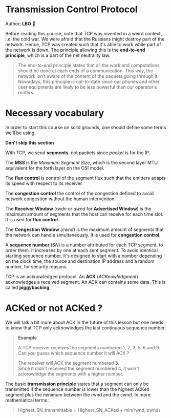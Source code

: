# Transmission Control Protocol

Author: **LBO** 🥖

Before reading this course, note that TCP was invented in a weird context, i.e. the cold war.
We were afraid that the Russians might destroy part of the network.
Hence, TCP was created such that it's able to work while part of the network is down.
The principle allowing this is the __end-to-end principle__, which is a part of the net neutrality law.

> The end-to-end principle states that all the work and computations should be done at each ends of a communication.
> This way, the network isn't aware of the content of the paquets going through it.
> Nowadays, this principle is out-to-date since our phones and other user equipments are likely to be less powerful than our operator's routers.

# Necessary vocabulary

In order to start this course on solid grounds, one should define some terms we'll be using.

__Don't skip this section__

With TCP, we send __segments__, not ~~packets~~ since _packet_ is for the IP.

The __MSS__ is the _Maximum Segment Size_, which is the second layer MTU equivalent for the forth layer on the OSI model.

The __flux control__ is control of the segment flux such that the emitters adapts its speed with respect to its receiver.

The __congestion control__ the control of the congestion defined to avoid network congestion without the human intervention.

The __Receiver Window__ (_rwdn_ or _awnd_ for __Advertised Window__) is the maximum amount of segments that the host can receive for each time slot.
It is used for __flux control__.

The __Congestion Window__ (_cwnd_) is the maximum amount of segments that the network can handle simultaneously.
It is used for __congestion control__.

A __sequence number__ (_SN_) is a number attributed for each TCP segment, to order them.
It increases by one at each sent segment.
To avoid identical starting sequence number, it's designed to start with a number depending on the clock time, the source and destination IP address and a random number, for security reasons.

TCP is an acknowledged protocol.
An __ACK__ (_ACKnowledgment_) acknowledges a received segment.
An ACK can contains some data.
This is called __piggybacking__.

# ACKed or not ACKed ?

We will talk a bit more about ACK in the future of this lesson but one needs to know that TCP only acknowledges the last continuous sequence number.

> __Example__
> 
> A TCP receiver receives the segments numbered 1, 2, 3, 5, 6 and 9.\
> Can you guess which sequence number it will ACK ?
>
> The receiver will ACK the segment numbered __3__.\
> Since it didn't received the segment numbered 4, it won't acknowledge the segments with a higher number.

The basic __transmission principle__ states that a segment can only be transmitted if the sequence number is lower than the highest ACKed segment plus the minimum between the rwnd and the cwnd.
In more mathematical terms :

> Highest_SN_transmittable = Highest_SN_ACKed + min(rwnd, cwnd)

